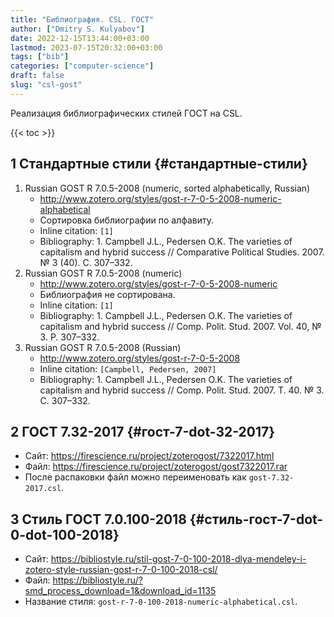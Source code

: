 ```yaml
---
title: "Библиография. CSL. ГОСТ"
author: ["Dmitry S. Kulyabov"]
date: 2022-12-15T13:44:00+03:00
lastmod: 2023-07-15T20:32:00+03:00
tags: ["bib"]
categories: ["computer-science"]
draft: false
slug: "csl-gost"
---
```


Реализация библиографических стилей ГОСТ на CSL.

<!--more-->

{{< toc >}}


## <span class="section-num">1</span> Стандартные стили {#стандартные-стили}

1.  Russian GOST R 7.0.5-2008 (numeric, sorted alphabetically, Russian)
    -   <http://www.zotero.org/styles/gost-r-7-0-5-2008-numeric-alphabetical>
    -   Сортировка библиографии по алфавиту.
    -   Inline citation: `[1]`
    -   Bibliography: 1. Campbell J.L., Pedersen O.K. The varieties of capitalism and hybrid success // Comparative Political Studies. 2007. № 3 (40). C. 307–332.
2.  Russian GOST R 7.0.5-2008 (numeric)
    -   <http://www.zotero.org/styles/gost-r-7-0-5-2008-numeric>
    -   Библиография не сортирована.
    -   Inline citation: `[1]`
    -   Bibliography: 1. Campbell J.L., Pedersen O.K. The varieties of capitalism and hybrid success // Comp. Polit. Stud. 2007. Vol. 40, № 3. P. 307–332.
3.  Russian GOST R 7.0.5-2008 (Russian)
    -   <http://www.zotero.org/styles/gost-r-7-0-5-2008>
    -   Inline citation:	`[Campbell, Pedersen, 2007]`
    -   Bibliography: 1. Campbell J.L., Pedersen O.K. The varieties of capitalism and hybrid success // Comp. Polit. Stud. 2007. Т. 40. № 3. С. 307–332.


## <span class="section-num">2</span> ГОСТ 7.32-2017 {#гост-7-dot-32-2017}

-   Сайт: <https://firescience.ru/project/zoterogost/7322017.html>
-   Файл: <https://firescience.ru/project/zoterogost/gost7322017.rar>
-   После распаковки файл можно переименовать как `gost-7.32-2017.csl`.


## <span class="section-num">3</span> Стиль ГОСТ 7.0.100-2018 {#стиль-гост-7-dot-0-dot-100-2018}

-   Сайт: <https://bibliostyle.ru/stil-gost-7-0-100-2018-dlya-mendeley-i-zotero-style-russian-gost-r-7-0-100-2018-csl/>
-   Файл: <https://bibliostyle.ru/?smd_process_download=1&download_id=1135>
-   Название стиля: `gost-r-7-0-100-2018-numeric-alphabetical.csl`.
